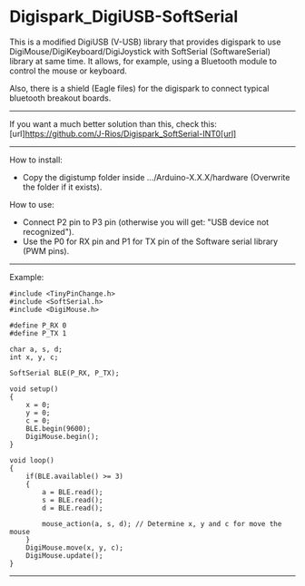 # Digispark_DigiUSB-SoftSerial

This is a modified DigiUSB (V-USB) library that provides digispark to use DigiMouse/DigiKeyboard/DigiJoystick with SoftSerial (SoftwareSerial) library at same time. It allows, for example, using a Bluetooth module to control the mouse or keyboard.

Also, there is a shield (Eagle files) for the digispark to connect typical bluetooth breakout boards.

-------------------------------------------------------------------------------------------------------------------------

If you want a much better solution than this, check this: [url]https://github.com/J-Rios/Digispark_SoftSerial-INT0[url]

-------------------------------------------------------------------------------------------------------------------------

How to install:
  - Copy the digistump folder inside .../Arduino-X.X.X/hardware (Overwrite the folder if it exists).

How to use:
  - Connect P2 pin to P3 pin (otherwise you will get: "USB device not recognized").
  - Use the P0 for RX pin and P1 for TX pin of the Software serial library (PWM pins).

-------------------------------------------------------------------------------------------------------------------------

Example:

```
#include <TinyPinChange.h>
#include <SoftSerial.h>
#include <DigiMouse.h>

#define P_RX 0
#define P_TX 1

char a, s, d;
int x, y, c;

SoftSerial BLE(P_RX, P_TX);

void setup()
{
    x = 0;
    y = 0;
    c = 0;
    BLE.begin(9600);
    DigiMouse.begin();
}

void loop()
{
    if(BLE.available() >= 3)
    {
        a = BLE.read();
        s = BLE.read();
        d = BLE.read();
        
        mouse_action(a, s, d); // Determine x, y and c for move the mouse
    }
    DigiMouse.move(x, y, c);
    DigiMouse.update();
}
```

-------------------------------------------------------------------------------------------------------------------------
